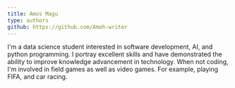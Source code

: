 ```yaml
---
title: Amos Magu
type: authors
github: https://github.com/Amoh-writer
---
```

I'm a data science student interested in software development, AI, and python programming. I portray excellent skills and have demonstrated the ability to improve knowledge advancement in technology. When not coding, I'm involved in field games as well as video games. For example, playing FIFA, and car racing.
